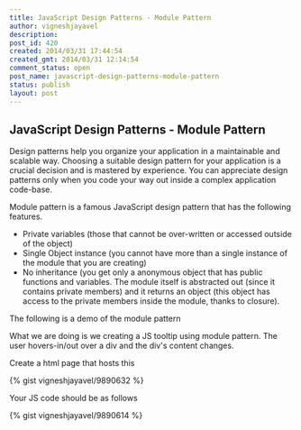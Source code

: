 ```yaml
---
title: JavaScript Design Patterns - Module Pattern
author: vigneshjayavel
description: 
post_id: 420
created: 2014/03/31 17:44:54
created_gmt: 2014/03/31 12:14:54
comment_status: open
post_name: javascript-design-patterns-module-pattern
status: publish
layout: post
---
```


## JavaScript Design Patterns - Module Pattern

Design patterns help you organize your application in a maintainable and scalable way. Choosing a suitable design pattern for your application is a crucial decision and is mastered by experience. You can appreciate design patterns only when you code your way out inside a complex application code-base. 

Module pattern is a famous JavaScript design pattern that has the following features.

  * Private variables (those that cannot be over-written or accessed outside of the object)
  * Single Object instance (you cannot have more than a single instance of the module that you are creating)
  * No inheritance (you get only a anonymous object that has public functions and variables. The module itself is abstracted out (since it contains private members) and it returns an object (this object has access to the private members inside the module, thanks to closure).

The following is a demo of the module pattern

What we are doing is we creating a JS tooltip using module pattern. The user hovers-in/out over a div and the div's content changes. 

Create a html page that hosts this 

{% gist vigneshjayavel/9890632 %}

Your JS code should be as follows

{% gist vigneshjayavel/9890614 %}